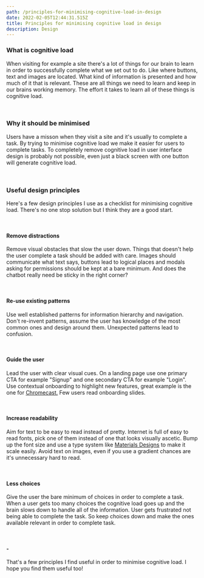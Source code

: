 ```yaml
---
path: /principles-for-minimising-cognitive-load-in-design
date: 2022-02-05T12:44:31.515Z
title: Principles for minimising cognitive load in design
description: Design
---
```

### What is cognitive load

When visiting for example a site there's a lot of things for our brain to learn in order to successfully complete what we set out to do. Like where buttons, text and images are located. What kind of information is presented and how much of it that is relevant. These are all things we need to learn and keep in our brains working memory. The effort it takes to learn all of these things is cognitive load.

<br />

### Why it should be minimised

Users have a misson when they visit a site and it's usually to complete a task. By trying to minimise cognitive load we make it easier for users to complete tasks. To completely remove cognitive load in user interface design is probably not possible, even just a black screen with one button will generate cognitive load.

<br />

### Useful design principles

Here's a few design principles I use as a checklist for minimising cognitive load. There's no one stop solution but I think they are a good start.

<br />

#### Remove distractions

Remove visual obstacles that slow the user down. Things that doesn't help the user complete a task should be added with care. Images should communicate what text says, buttons lead to logical places and modals asking for permissions should be kept at a bare minimum. And does the chatbot really need be sticky in the right corner?

<br />

#### Re-use existing patterns

Use well established patterns for information hierarchy and navigation. Don't re-invent patterns, assume the user has knowledge of the most common ones and design around them. Unexpected patterns lead to confusion.

<br />

#### Guide the user

Lead the user with clear visual cues. On a landing page use one primary CTA for example "Signup" and one secondary CTA for example "Login". Use contextual onboarding to highlight new features, great example is the one for [Chromecast.](https://developers.google.com/cast/docs/design_checklist/cast-button#prompting) Few users read onboarding slides.

<br />

#### Increase readability

Aim for text to be easy to read instead of pretty. Internet is full of easy to read fonts, pick one of them instead of one that looks visually ascetic. Bump up the font size and use a type system like [Materials Designs](https://material.io/design/typography/the-type-system.html#type-scale) to make it scale easily. Avoid text on images, even if you use a gradient chances are it's unnecessary hard to read.

<br />

#### Less choices

Give the user the bare minimum of choices in order to complete a task. When a user gets too many choices the cognitive load goes up and the brain slows down to handle all of the information. User gets frustrated not being able to complete the task. So keep choices down and make the ones available relevant in order to complete task.

<br />

#### \-

That's a few principles I find useful in order to minimise cognitive load. I hope you find them useful too!